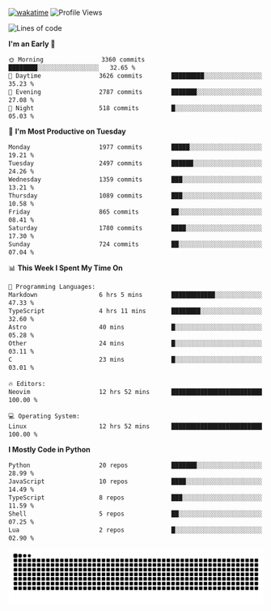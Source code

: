 [![wakatime](https://wakatime.com/badge/user/b920b284-3cde-4cd4-b72e-f7f22d050b16.svg)](https://wakatime.com/@b920b284-3cde-4cd4-b72e-f7f22d050b16)
![Profile Views](http://img.shields.io/badge/Profile%20Views-4586-blue)
<!--START_SECTION:waka-->
![Lines of code](https://img.shields.io/badge/From%20Hello%20World%20I%27ve%20Written-9.1%20million%20lines%20of%20code-blue)

**I'm an Early 🐤** 

```text
🌞 Morning                3360 commits        ████████░░░░░░░░░░░░░░░░░   32.65 % 
🌆 Daytime                3626 commits        █████████░░░░░░░░░░░░░░░░   35.23 % 
🌃 Evening                2787 commits        ███████░░░░░░░░░░░░░░░░░░   27.08 % 
🌙 Night                  518 commits         █░░░░░░░░░░░░░░░░░░░░░░░░   05.03 % 
```
📅 **I'm Most Productive on Tuesday** 

```text
Monday                   1977 commits        █████░░░░░░░░░░░░░░░░░░░░   19.21 % 
Tuesday                  2497 commits        ██████░░░░░░░░░░░░░░░░░░░   24.26 % 
Wednesday                1359 commits        ███░░░░░░░░░░░░░░░░░░░░░░   13.21 % 
Thursday                 1089 commits        ███░░░░░░░░░░░░░░░░░░░░░░   10.58 % 
Friday                   865 commits         ██░░░░░░░░░░░░░░░░░░░░░░░   08.41 % 
Saturday                 1780 commits        ████░░░░░░░░░░░░░░░░░░░░░   17.30 % 
Sunday                   724 commits         ██░░░░░░░░░░░░░░░░░░░░░░░   07.04 % 
```


📊 **This Week I Spent My Time On** 

```text
💬 Programming Languages: 
Markdown                 6 hrs 5 mins        ████████████░░░░░░░░░░░░░   47.33 % 
TypeScript               4 hrs 11 mins       ████████░░░░░░░░░░░░░░░░░   32.60 % 
Astro                    40 mins             █░░░░░░░░░░░░░░░░░░░░░░░░   05.28 % 
Other                    24 mins             █░░░░░░░░░░░░░░░░░░░░░░░░   03.11 % 
C                        23 mins             █░░░░░░░░░░░░░░░░░░░░░░░░   03.01 % 

🔥 Editors: 
Neovim                   12 hrs 52 mins      █████████████████████████   100.00 % 

💻 Operating System: 
Linux                    12 hrs 52 mins      █████████████████████████   100.00 % 
```

**I Mostly Code in Python** 

```text
Python                   20 repos            ███████░░░░░░░░░░░░░░░░░░   28.99 % 
JavaScript               10 repos            ████░░░░░░░░░░░░░░░░░░░░░   14.49 % 
TypeScript               8 repos             ███░░░░░░░░░░░░░░░░░░░░░░   11.59 % 
Shell                    5 repos             ██░░░░░░░░░░░░░░░░░░░░░░░   07.25 % 
Lua                      2 repos             █░░░░░░░░░░░░░░░░░░░░░░░░   02.90 % 
```




<!--END_SECTION:waka-->
![Snake animation](https://raw.githubusercontent.com/timmypidashev/timmypidashev/main/commits.svg)
